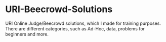 # URI-Beecrowd-Solutions
URI Online Judge/Beecrowd solutions, which I made for training purposes. There are different categories, such as Ad-Hoc, data, problems for beginners and more.

